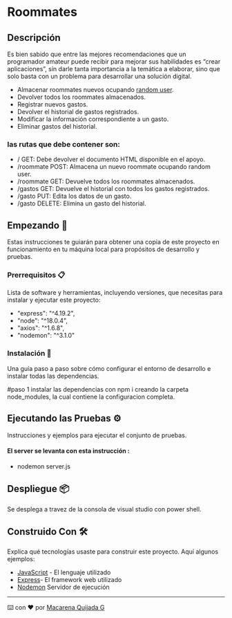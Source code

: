 # Roommates

## Descripción
Es bien sabido que entre las mejores recomendaciones que un programador amateur puede recibir para mejorar sus habilidades es 
“crear aplicaciones”, sin darle tanta importancia a la temática a elaborar, sino que solo basta con un problema para desarrollar una solución digital.

- Almacenar roommates nuevos ocupando [random user](https://randomuser.me/api).
- Devolver todos los roommates almacenados.
- Registrar nuevos gastos.
- Devolver el historial de gastos registrados.
- Modificar la información correspondiente a un gasto.
- Eliminar gastos del historial.

 ### las rutas que debe contener son:
- / GET: Debe devolver el documento HTML disponible en el apoyo.
- /roommate POST: Almacena un nuevo roommate ocupando random user.
- /roommate GET: Devuelve todos los roommates almacenados.
- /gastos GET: Devuelve el historial con todos los gastos registrados.
- /gasto PUT: Edita los datos de un gasto.
- /gasto DELETE: Elimina un gasto del historial.



## Empezando 🚀

Estas instrucciones te guiarán para obtener una copia de este proyecto en funcionamiento en tu máquina local para propósitos de desarrollo y pruebas.

### Prerrequisitos 📋

Lista de software y herramientas, incluyendo versiones, que necesitas para instalar y ejecutar este proyecto:

-  "express": "^4.19.2",
-  "node": "^18.0.4",
-  "axios": "^1.6.8",
-  "nodemon": "^3.1.0"

        
### Instalación 🔧

Una guía paso a paso sobre cómo configurar el entorno de desarrollo e instalar todas las dependencias.

#paso 1
instalar las dependencias con npm i creando la carpeta node_modules, la cual contiene la configuracion completa.

## Ejecutando las Pruebas ⚙️

Instrucciones y ejemplos para ejecutar el conjunto de pruebas.

####  El server se levanta con esta instrucción :

- nodemon server.js

## Despliegue 📦

Se desplega a travez de la consola de visual studio con power shell.

## Construido Con 🛠️

Explica qué tecnologías usaste para construir este proyecto. Aquí algunos ejemplos:

- [JavaScript](https://developer.mozilla.org/en-US/docs/Web/JavaScript) - El lenguaje utilizado
- [Express](https://expressjs.com/en/5x/api.html)- El framework web utilizado
- [Nodemon](https://www.npmjs.com/package/nodemon)
Servidor de ejecución 
---

⌨️ con ❤️ por [Macarena Quijada G](https://github.com/MacarenaQuijadaG)
